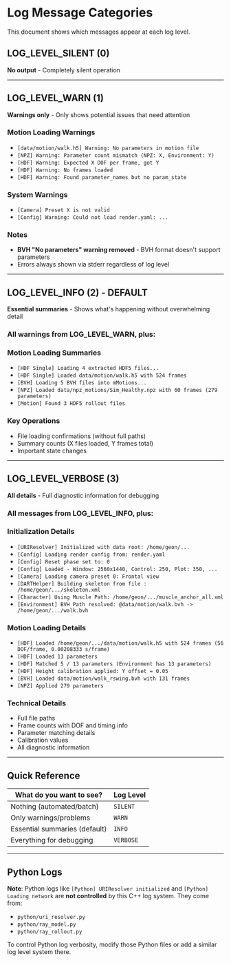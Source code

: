 # Log Message Categories

This document shows which messages appear at each log level.

## LOG_LEVEL_SILENT (0)
**No output** - Completely silent operation

---

## LOG_LEVEL_WARN (1)
**Warnings only** - Only shows potential issues that need attention

### Motion Loading Warnings
- `[data/motion/walk.h5] Warning: No parameters in motion file`
- `[NPZ] Warning: Parameter count mismatch (NPZ: X, Environment: Y)`
- `[HDF] Warning: Expected X DOF per frame, got Y`
- `[HDF] Warning: No frames loaded`
- `[HDF] Warning: Found parameter_names but no param_state`

### System Warnings
- `[Camera] Preset X is not valid`
- `[Config] Warning: Could not load render.yaml: ...`

### Notes
- **BVH "No parameters" warning removed** - BVH format doesn't support parameters
- Errors always shown via stderr regardless of log level

---

## LOG_LEVEL_INFO (2) - DEFAULT
**Essential summaries** - Shows what's happening without overwhelming detail

### All warnings from LOG_LEVEL_WARN, plus:

### Motion Loading Summaries
- `[HDF Single] Loading 4 extracted HDF5 files...`
- `[HDF Single] Loaded data/motion/walk.h5 with 524 frames`
- `[BVH] Loading 5 BVH files into mMotions...`
- `[NPZ] Loaded data/npz_motions/Sim_Healthy.npz with 60 frames (279 parameters)`
- `[Motion] Found 3 HDF5 rollout files`

### Key Operations
- File loading confirmations (without full paths)
- Summary counts (X files loaded, Y frames total)
- Important state changes

---

## LOG_LEVEL_VERBOSE (3)
**All details** - Full diagnostic information for debugging

### All messages from LOG_LEVEL_INFO, plus:

### Initialization Details
- `[URIResolver] Initialized with data root: /home/geon/...`
- `[Config] Loading render config from: render.yaml`
- `[Config] Reset phase set to: 0`
- `[Config] Loaded - Window: 2560x1440, Control: 250, Plot: 350, ...`
- `[Camera] Loading camera preset 0: Frontal view`
- `[DARTHelper] Building skeleton from file : /home/geon/.../skeleton.xml`
- `[Character] Using Muscle Path: /home/geon/.../muscle_anchor_all.xml`
- `[Environment] BVH Path resolved: @data/motion/walk.bvh -> /home/geon/.../walk.bvh`

### Motion Loading Details
- `[HDF] Loaded /home/geon/.../data/motion/walk.h5 with 524 frames (56 DOF/frame, 0.00208333 s/frame)`
- `[HDF] Loaded 13 parameters`
- `[HDF] Matched 5 / 13 parameters (Environment has 13 parameters)`
- `[HDF] Height calibration applied: Y offset = 0.05`
- `[BVH] Loaded data/motion/walk_rswing.bvh with 131 frames`
- `[NPZ] Applied 279 parameters`

### Technical Details
- Full file paths
- Frame counts with DOF and timing info
- Parameter matching details
- Calibration values
- All diagnostic information

---

## Quick Reference

| What do you want to see? | Log Level |
|---------------------------|-----------|
| Nothing (automated/batch) | `SILENT` |
| Only warnings/problems | `WARN` |
| Essential summaries (default) | `INFO` |
| Everything for debugging | `VERBOSE` |

---

## Python Logs

**Note**: Python logs like `[Python] URIResolver initialized` and `[Python] Loading network` are **not controlled** by this C++ log system. They come from:
- `python/uri_resolver.py`
- `python/ray_model.py`
- `python/ray_rollout.py`

To control Python log verbosity, modify those Python files or add a similar log level system there.
